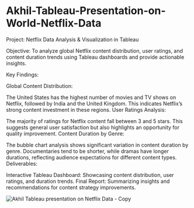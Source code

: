 # Akhil-Tableau-Presentation-on-World-Netflix-Data
Project: Netflix Data Analysis & Visualization in Tableau

Objective:
To analyze global Netflix content distribution, user ratings, and content duration trends using Tableau dashboards and provide actionable insights.

Key Findings:

Global Content Distribution:

The United States has the highest number of movies and TV shows on Netflix, followed by India and the United Kingdom.
This indicates Netflix’s strong content investment in these regions.
User Ratings Analysis:

The majority of ratings for Netflix content fall between 3 and 5 stars.
This suggests general user satisfaction but also highlights an opportunity for quality improvement.
Content Duration by Genre:

The bubble chart analysis shows significant variation in content duration by genre.
Documentaries tend to be shorter, while dramas have longer durations, reflecting audience expectations for different content types.
Deliverables:

Interactive Tableau Dashboard: Showcasing content distribution, user ratings, and duration trends.
Final Report: Summarizing insights and recommendations for content strategy improvements.

![Akhil Tableau presentation on Netflix Data - Copy](https://github.com/user-attachments/assets/f676fdb1-dbbf-4514-a04f-3fb993aa6fba)

